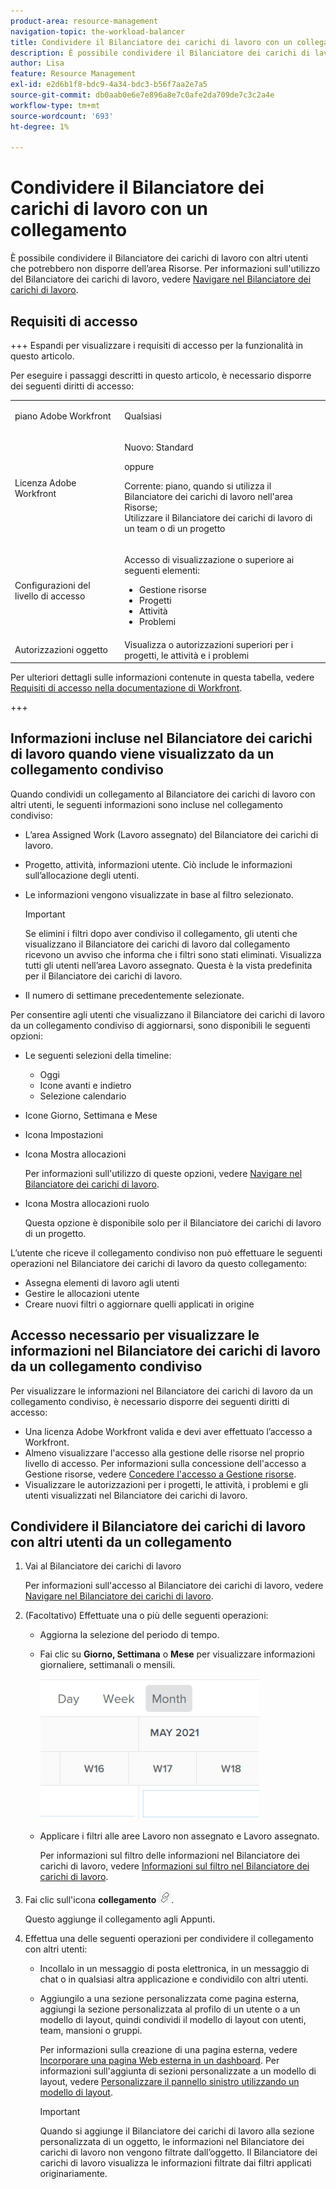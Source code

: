 ```yaml
---
product-area: resource-management
navigation-topic: the-workload-balancer
title: Condividere il Bilanciatore dei carichi di lavoro con un collegamento
description: È possibile condividere il Bilanciatore dei carichi di lavoro con altri utenti che potrebbero non disporre dell’area Risorse. Per informazioni sull’utilizzo del Bilanciatore dei carichi di lavoro, consulta Navigare nel Bilanciatore dei carichi di lavoro.
author: Lisa
feature: Resource Management
exl-id: e2d6b1f8-bdc9-4a34-bdc3-b56f7aa2e7a5
source-git-commit: db0aab0e6e7e896a8e7c0afe2da709de7c3c2a4e
workflow-type: tm+mt
source-wordcount: '693'
ht-degree: 1%

---
```


# Condividere il Bilanciatore dei carichi di lavoro con un collegamento

È possibile condividere il Bilanciatore dei carichi di lavoro con altri utenti che potrebbero non disporre dell’area Risorse. Per informazioni sull&#39;utilizzo del Bilanciatore dei carichi di lavoro, vedere [Navigare nel Bilanciatore dei carichi di lavoro](../../resource-mgmt/workload-balancer/navigate-the-workload-balancer.md).

## Requisiti di accesso

+++ Espandi per visualizzare i requisiti di accesso per la funzionalità in questo articolo.

Per eseguire i passaggi descritti in questo articolo, è necessario disporre dei seguenti diritti di accesso:

<table style="table-layout:auto"> 
 <col> 
 <col> 
 <tbody> 
  <tr> 
   <td role="rowheader">piano Adobe Workfront</td> 
   <td> <p>Qualsiasi </p> </td> 
  </tr> 
  <tr> 
   <td role="rowheader">Licenza Adobe Workfront</td> 
   <td><p>Nuovo: Standard</p>
       <p>oppure</p>
       <p>Corrente: piano, quando si utilizza il Bilanciatore dei carichi di lavoro nell'area Risorse;</br>
       Utilizzare il Bilanciatore dei carichi di lavoro di un team o di un progetto</p></td>
  </tr>
  <tr> 
   <td role="rowheader">Configurazioni del livello di accesso</td> 
   <td> <p>Accesso di visualizzazione o superiore ai seguenti elementi:</p> 
    <ul> 
     <li>Gestione risorse</li> 
     <li>Progetti</li> 
     <li>Attività</li> 
     <li>Problemi</li> 
    </ul>
   </td> 
  </tr> 
  <tr> 
   <td role="rowheader">Autorizzazioni oggetto</td> 
   <td>Visualizza o autorizzazioni superiori per i progetti, le attività e i problemi</td> 
  </tr> 
 </tbody> 
</table>

Per ulteriori dettagli sulle informazioni contenute in questa tabella, vedere [Requisiti di accesso nella documentazione di Workfront](/help/quicksilver/administration-and-setup/add-users/access-levels-and-object-permissions/access-level-requirements-in-documentation.md).

+++

## Informazioni incluse nel Bilanciatore dei carichi di lavoro quando viene visualizzato da un collegamento condiviso

Quando condividi un collegamento al Bilanciatore dei carichi di lavoro con altri utenti, le seguenti informazioni sono incluse nel collegamento condiviso:

* L’area Assigned Work (Lavoro assegnato) del Bilanciatore dei carichi di lavoro.
* Progetto, attività, informazioni utente. Ciò include le informazioni sull’allocazione degli utenti.
* Le informazioni vengono visualizzate in base al filtro selezionato.

  >[!IMPORTANT]
  >
  >Se elimini i filtri dopo aver condiviso il collegamento, gli utenti che visualizzano il Bilanciatore dei carichi di lavoro dal collegamento ricevono un avviso che informa che i filtri sono stati eliminati. Visualizza tutti gli utenti nell’area Lavoro assegnato. Questa è la vista predefinita per il Bilanciatore dei carichi di lavoro.

* Il numero di settimane precedentemente selezionate.

Per consentire agli utenti che visualizzano il Bilanciatore dei carichi di lavoro da un collegamento condiviso di aggiornarsi, sono disponibili le seguenti opzioni:

* Le seguenti selezioni della timeline:

   * Oggi
   * Icone avanti e indietro
   * Selezione calendario

* Icone Giorno, Settimana e Mese
* Icona Impostazioni
* Icona Mostra allocazioni

  Per informazioni sull&#39;utilizzo di queste opzioni, vedere [Navigare nel Bilanciatore dei carichi di lavoro](../../resource-mgmt/workload-balancer/navigate-the-workload-balancer.md).

* Icona Mostra allocazioni ruolo

  Questa opzione è disponibile solo per il Bilanciatore dei carichi di lavoro di un progetto.

L’utente che riceve il collegamento condiviso non può effettuare le seguenti operazioni nel Bilanciatore dei carichi di lavoro da questo collegamento:

* Assegna elementi di lavoro agli utenti
* Gestire le allocazioni utente
* Creare nuovi filtri o aggiornare quelli applicati in origine

## Accesso necessario per visualizzare le informazioni nel Bilanciatore dei carichi di lavoro da un collegamento condiviso

Per visualizzare le informazioni nel Bilanciatore dei carichi di lavoro da un collegamento condiviso, è necessario disporre dei seguenti diritti di accesso:

* Una licenza Adobe Workfront valida e devi aver effettuato l’accesso a Workfront.
* Almeno visualizzare l&#39;accesso alla gestione delle risorse nel proprio livello di accesso. Per informazioni sulla concessione dell&#39;accesso a Gestione risorse, vedere [Concedere l&#39;accesso a Gestione risorse](../../administration-and-setup/add-users/configure-and-grant-access/grant-access-resource-management.md).
* Visualizzare le autorizzazioni per i progetti, le attività, i problemi e gli utenti visualizzati nel Bilanciatore dei carichi di lavoro.

## Condividere il Bilanciatore dei carichi di lavoro con altri utenti da un collegamento

1. Vai al Bilanciatore dei carichi di lavoro

   Per informazioni sull&#39;accesso al Bilanciatore dei carichi di lavoro, vedere [Navigare nel Bilanciatore dei carichi di lavoro](../../resource-mgmt/workload-balancer/navigate-the-workload-balancer.md).

1. (Facoltativo) Effettuate una o più delle seguenti operazioni:

   * Aggiorna la selezione del periodo di tempo.
   * Fai clic su **Giorno, Settimana** o **Mese** per visualizzare informazioni giornaliere, settimanali o mensili.

     ![](assets/month-icon-on-toolbar-selected-wb-350x226.png)

   * Applicare i filtri alle aree Lavoro non assegnato e Lavoro assegnato.

     Per informazioni sul filtro delle informazioni nel Bilanciatore dei carichi di lavoro, vedere [Informazioni sul filtro nel Bilanciatore dei carichi di lavoro](../../resource-mgmt/workload-balancer/filter-information-workload-balancer.md).

1. Fai clic sull&#39;icona **collegamento** ![](assets/wb-shearable-link-icon-small.png).

   Questo aggiunge il collegamento agli Appunti.

1. Effettua una delle seguenti operazioni per condividere il collegamento con altri utenti:

   * Incollalo in un messaggio di posta elettronica, in un messaggio di chat o in qualsiasi altra applicazione e condividilo con altri utenti.
   * Aggiungilo a una sezione personalizzata come pagina esterna, aggiungi la sezione personalizzata al profilo di un utente o a un modello di layout, quindi condividi il modello di layout con utenti, team, mansioni o gruppi.

     Per informazioni sulla creazione di una pagina esterna, vedere [Incorporare una pagina Web esterna in un dashboard](../../reports-and-dashboards/dashboards/creating-and-managing-dashboards/embed-external-web-page-dashboard.md). Per informazioni sull&#39;aggiunta di sezioni personalizzate a un modello di layout, vedere [Personalizzare il pannello sinistro utilizzando un modello di layout](../../administration-and-setup/customize-workfront/use-layout-templates/customize-left-panel.md).

     >[!IMPORTANT]
     >
     >Quando si aggiunge il Bilanciatore dei carichi di lavoro alla sezione personalizzata di un oggetto, le informazioni nel Bilanciatore dei carichi di lavoro non vengono filtrate dall’oggetto. Il Bilanciatore dei carichi di lavoro visualizza le informazioni filtrate dai filtri applicati originariamente.
